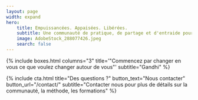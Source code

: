 ```yaml
---
layout: page
width: expand
hero:
    title: Empuissancées. Appaisées. Libérées.
    subtitle: Une communauté de pratique, de partage et d'entraide pour l'apaisement de ses souffrances individuelles
    image: AdobeStock_288077426.jpeg
    search: false
---
```


{% include boxes.html columns="3" title='"Commencez par changer en vous ce que voulez changer autour de vous"' subtitle="Gandhi" %}

<!---
{% include featured.html tag="featured" title="Popular Articles" subtitle="Selected featured articles to get you started fast in Jekyll" %}

{% include videos.html columns="2" title="Video Tutorials" subtitle="Watch screencasts to get you started fast with Jekyll" %}

{% include faqs.html multiple="true" title="Frequently asked questions" category="presale" subtitle="Find quicke answers to frequent pre-sale questions asked by customers" %}
{% include team.html authors="evan, john, sara, alex, tom, daniel" title="We are here to help" subtitle="Our team is just an email away ready to answer your questions" %}
-->
{% include cta.html title="Des questions ?" button_text="Nous contacter" button_url="/contact/" subtitle="Contacter nous pour plus de détails sur la communauté, la méthode, les formations" %}

